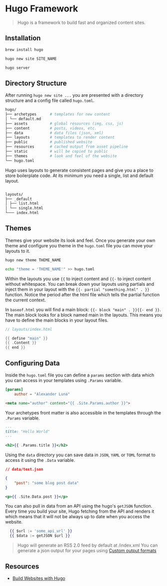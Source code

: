 # Hugo Framework

> Hugo is a framework to build fast and organized content sites.

## Installation

```sh
brew install hugo

hugo new site SITE_NAME

hugo server
```

## Directory Structure

After running `hugo new site ...` you are presented with a directory structure
and a config file called `hugo.toml`.

```sh
hugo/
├── archetypes      # templates for new content
│ └── default.md
├── assets          # global resources (img, css, js)
├── content         # posts, videos, etc.
├── data            # data files (json, xml)
├── layouts         # templates to render content
├── public          # published website
├── resources       # cached output from asset pipeline          
├── static          # will be copied to public
├── themes          # look and feel of the website
└── hugo.toml
```

Hugo uses layouts to generate consistent pages and give you a place to store
boilerplate code. At its minimum you need a single, list and default layout.

```sh

layouts/
├── _default
│ ├── list.html
│ └── single.html
└─── index.html
```

## Themes

Themes give your website its look and feel. Once you generate your own theme
and configure you theme in the `hugo.toml` file you can move your layouts to it.

```sh
hugo new theme THEME_NAME

echo "theme = 'THEME_NAME'" >> hugo.toml
```

Within the layouts you use `{{` to inject content and `{{-` to inject content
without whitespace. You can break down your layouts using partials and inject
them in your layout with the `{{- partial "something.html" . }}` function.
Notice the period after the html file which tells the partial function the
current context.

In `baseof.html` you will find a main block: `{{- block "main" . }}{{- end }}`.
The main block looks for a block named main in the layouts. This means you
have to define the main blocks in your layout files.

```go
// layouts/index.html

{{ define "main" }}
{{ .Content }}
{{ end }}
```

## Configuring Data

Inside the `hugo.toml` file you can define a `params` section with data which
you can access in your templates using `.Params` variable.

```toml
[params]
    author = "Alexander Luna"
```

```html
<meta name="author" content="{{ .Site.Params.author }}">
```

Your archetypes front matter is also accessible in the templates through the
`.Params` variable.

```md
---
title: "Hello World"
---
```

```handlebars
<h2>{{ .Params.title }}</h2>
```

Using the `data` directory you can save data in `JSON`, `YAML` or `TOML` format
to access it using the `.Data` variable.

```json
// data/text.json

{
    "post": "some blog post data"
}
```

```handlebars
<p>{{ .Site.Data.post }}</p>
```

You can also pull in data from an API using the hugo's `getJSON` function.
Every time you build your site, Hugo fetching from the API and renders it which
means that it will not be always up to date when you access the website.

```handlebars
  {{ $url := 'some_api_url' }}
  {{ $data := getJSON $url }}
```

> Hugo will generate an RSS 2.0 feed by default at /index.xml
> You can generate a json output for your pages using
> [Custom output formats](https://gohugo.io/templates/output-formats/)

## Resources

- [Build Websites with Hugo](https://pragprog.com/titles/bhhugo/build-websites-with-hugo/)